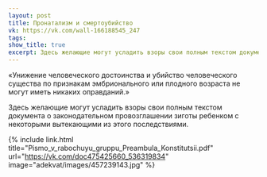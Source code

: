 ```yaml
---
layout: post
title: Пронатализм и смертоубийство
vk: https://vk.com/wall-166188545_247
tags: 
show_title: true
excerpt: Здесь желающие могут усладить взоры свои полным текстом документа о законодательном провозглашении зиготы ребенком с некоторыми вытекающими из этого последствиями. ...
---
```

«Унижение человеческого достоинства и убийство человеческого существа по 
признакам эмбрионального или плодного возраста не могут иметь никаких 
оправданий.»

Здесь желающие могут усладить взоры свои полным текстом документа о законодательном провозглашении зиготы ребенком с некоторыми вытекающими из этого последствиями.

{% include link.html title="Pismo_v_rabochuyu_gruppu_Preambula_Konstitutsii.pdf" url="https://vk.com/doc475425660_536319834" image="adekvat/images/457239143.jpg" %}
